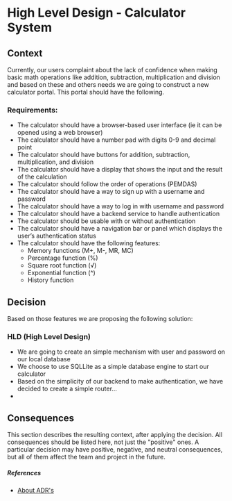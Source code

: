 # High Level Design - Calculator System

## Context

Currently, our users complaint about the lack of confidence when making basic math operations like addition, subtraction, multiplication and division and based on these and others needs we are going to construct a new calculator portal. This portal should have the following.

### Requirements:

- The calculator should have a browser-based user interface (ie it can be opened using a web
  browser)
- The calculator should have a number pad with digits 0-9 and decimal point
- The calculator should have buttons for addition, subtraction, multiplication, and division
- The calculator should have a display that shows the input and the result of the calculation
- The calculator should follow the order of operations (PEMDAS)
- The calculator should have a way to sign up with a username and password
- The calculator should have a way to log in with username and password
- The calculator should have a backend service to handle authentication
- The calculator should be usable with or without authentication
- The calculator should have a navigation bar or panel which displays the user’s authentication status
- The calculator should have the following features:
  - Memory functions (M+, M-, MR, MC)
  - Percentage function (%)
  - Square root function (√)
  - Exponential function (^)
  - History function

## Decision

Based on those features we are proposing the following solution:

### HLD (High Level Design)

- We are going to create an simple mechanism with user and password on our local database
- We choose to use SQLLite as a simple database engine to start our calculator
- Based on the simplicity of our backend to make authentication, we have decided to create a simple router...
-

## Consequences

This section describes the resulting context, after applying the decision. All consequences should be listed here, not just the "positive" ones. A particular decision may have positive, negative, and neutral consequences, but all of them affect the team and project in the future.

##### References

- [About ADR's](https://github.com/joelparkerhenderson/architecture-decision-record)
